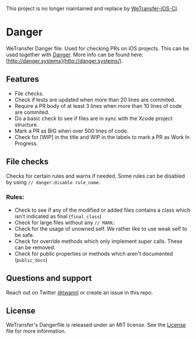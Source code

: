 This project is no longer maintained and replace by [WeTransfer-iOS-CI](https://github.com/WeTransfer/WeTransfer-iOS-CI/).

# Danger
WeTransfer Danger file. Used for checking PRs on iOS projects. This can be used together with [Danger](https://github.com/danger/danger). More info can be found here: [http://danger.systems](http://danger.systems/).

## Features

- File checks.
- Check if tests are updated when more than 20 lines are commited.
- Require a PR body of at least 3 lines when more than 10 lines of code are commited.
- Do a basic check to see if files are in sync with the Xcode project structure.
- Mark a PR as BIG when over 500 lines of code.
- Check for [WIP] in the title and WIP in the labels to mark a PR as Work In Progress.

## File checks
Checks for certain rules and warns if needed.
Some rules can be disabled by using `// danger:disable rule_name`.
 
### Rules:
- Check to see if any of the modified or added files contains a class which isn't indicated as final (`final_class`)
- Check for large files without any `// MARK:`
- Check for the usage of unowned self. We rather like to use weak self to be safe.
- Check for override methods which only implement super calls. These can be removed.
- Check for public properties or methods which aren't documented (`public_docs`)

## Questions and support
Reach out on Twitter [@twannl](https://twitter.com/twannl) or create an issue in this repo.

## License

WeTransfer's Dangerfile is released under an MIT license. See the [License](License) file for more information.
